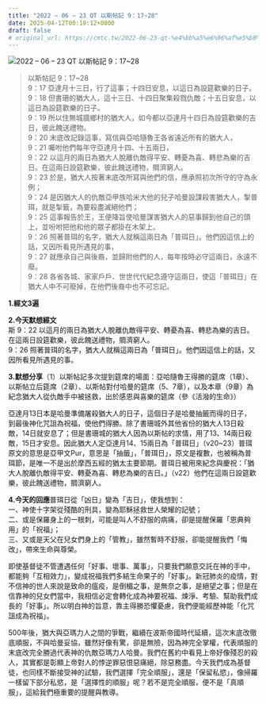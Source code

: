 ```yaml
---
title: "2022 – 06 – 23 QT 以斯帖記 9：17~28"
date: 2025-04-12T00:19:12+0800
draft: false
# original_url: https://cmtc.tw/2022-06-23-qt-%e4%bb%a5%e6%96%af%e5%b8%96%e8%a8%98-9%ef%bc%9a1728
---
```


![2022 – 06 – 23 QT 以斯帖記 9：17~28](/images/qt.jpg  "2022 – 06 – 23 QT 以斯帖記 9：17~28")

> 以斯帖記 9：17~28  
> 9：17 亞達月十三日，行了這事；十四日安息，以這日為設筵歡樂的日子。  
> 9：18 但書珊的猶大人，這十三日、十四日聚集殺戮仇敵；十五日安息，以這日為設筵歡樂的日子。  
> 9：19 所以住無城牆鄉村的猶大人，如今都以亞達月十四日為設筵歡樂的吉日，彼此餽送禮物。  
> 9：20 末底改記錄這事，寫信與亞哈隨魯王各省遠近所有的猶大人，  
> 9：21 囑咐他們每年守亞達月十四、十五兩日，  
> 9：22 以這月的兩日為猶大人脫離仇敵得平安、轉憂為喜、轉悲為樂的吉日。在這兩日設筵歡樂，彼此餽送禮物，賙濟窮人。  
> 9：23 於是，猶大人按著末底改所寫與他們的信，應承照初次所守的守為永例；  
> 9：24 是因猶大人的仇敵亞甲族哈米大他的兒子哈曼設謀殺害猶大人，掣普珥，就是掣籤，為要殺盡滅絕他們；  
> 9：25 這事報告於王，王便降旨使哈曼謀害猶大人的惡事歸到他自己的頭上，並吩咐把他和他的眾子都掛在木架上。  
> 9：26 照著普珥的名字，猶大人就稱這兩日為「普珥日」。他們因這信上的話，又因所看見所遇見的事，  
> 9：27 就應承自己與後裔，並歸附他們的人，每年按時必守這兩日，永遠不廢。  
> 9：28 各省各城、家家戶戶、世世代代紀念遵守這兩日，使這「普珥日」在猶大人中不可廢掉，在他們後裔中也不可忘記。

**1.經文3遍**

**2.今天默想經文**  
斯 9：22 以這月的兩日為猶大人脫離仇敵得平安、轉憂為喜、轉悲為樂的吉日。在這兩日設筵歡樂，彼此餽送禮物，賙濟窮人。  
9：26 照著普珥的名字，猶大人就稱這兩日為「普珥日」。他們因這信上的話，又因所看見所遇見的事。

**3.默想分享**（1）以斯帖記多次提到筵席的場面：亞哈隨魯王得勝的筵席（1章）、以斯帖立后筵席（2章）、以斯帖對付哈曼的筵席（5、7章），以及本章（9章）為紀念猶大人從仇敵手中被拯救，出於感恩與喜樂的筵席（參《活潑的生命》）

亞達月13日本是哈曼準備屠殺猶大人的日子，這個日子是哈曼抽籤而得的日子，到最後神化咒詛為祝福，使他們得勝。除了書珊城外其他省份的猶大人13日殺敵，14日就安息了；但是書珊城的猶大人因為以斯帖的求情，用了13、14兩日殺敵，15日才安息。因此猶大人定亞達月14、15兩日為「普珥日」（v20~23）普珥原文的意思是亞甲文Pur，意思是「抽籤」，「普珥日」，原文是複數，也被稱為普珥節，是唯一不是出於摩西五經的猶太主要節期。普珥日被用來紀念與慶祝：「猶大人脫離仇敵得平安、轉憂為喜、轉悲為樂的吉日。」（v22）他們在這兩日設筵歡樂，彼此餽送禮物，賙濟窮人。

**4.今天的回應**普珥日從「凶日」變為「吉日」，使我想到：  
一、神使十字架從殘酷的刑具，變為耶穌拯救世人榮耀的記號；  
二、或是保羅身上的一根刺，可能是叫人不舒服的病痛，卻是提醒保羅「恩典夠用」的「祝福」；  
三、又或是天父在兒女們身上的「管教」，雖然暫時不舒服，卻能提醒我們「悔改」，帶來生命與尊榮。

即使基督徒不管遭遇任何「好事、壞事、萬事」，只要我們願意交託在神的手中，都能夠「互相效力」，變成祝福我們多結生命果子的「好事」。新冠肺炎的疫情，對不信神的世人來說是致命的瘟疫，是倒楣之事，是無奈之事，是絕望之事；但是在信靠神的兒女們當中，我相信必定會轉化成為神要祝福、煉淨、考驗、幫助我們成長的「好事」。所以明白神的旨意，靠主得勝恐懼憂慮，我們便能經歷神能「化咒詛成為祝福」。

500年後，猶大與亞瑪力人之間的爭戰，繼續在波斯帝國時代延續，這次末底改徹底順服，不與哈曼妥協，雖然好像有驚，卻是無險，因為神完全掌權，代表順服的末底改完全勝過代表神的仇敵亞瑪力人哈曼。我們在舊約中看見上帝好像殘忍的殺人，其實都是彰顯上帝對人的悖逆罪惡恨惡痛絕，除惡務盡。今天我們成為基督徒，也同樣不斷接受神的試驗，我們選擇「完全順服」，還是「保留私慾」，像掃羅一樣留下部分私慾，是「選擇性的順服」呢？若不是完全順服，便不是「真順服」，這給我們極重要的提醒與教導。